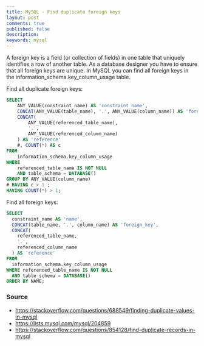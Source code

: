 ```yaml
---
title: MySQL - Find duplicate foreign keys
layout: post
comments: true
published: false
description: 
keywords: mysql
---
```


A foreign key is a field (or collection of fields) in one table that uniquely 
identifies a row of another table. As a database designer you have to ensure 
that all foreign keys are unique. In MySQL you can find all foreign keys in 
the information_schema.key_column_usage table.

Find all duplicate foreign keys:

```sql
SELECT 
    ANY_VALUE(constraint_name) AS 'constraint_name',
    CONCAT(ANY_VALUE(table_name), '.', ANY_VALUE(column_name)) AS 'foreign_key',
    CONCAT(
        ANY_VALUE(referenced_table_name),
        '.',
        ANY_VALUE(referenced_column_name)
    ) AS 'reference'
    #, COUNT(*) AS c
FROM
    information_schema.key_column_usage 
WHERE 
    referenced_table_name IS NOT NULL 
    AND table_schema = DATABASE()
GROUP BY ANY_VALUE(column_name)
# HAVING c > 1 ;
HAVING COUNT(*) > 1;
```

Find all foreign keys:

```sql
SELECT 
  constraint_name AS 'name',
  CONCAT(table_name, '.', column_name) AS 'foreign_key',
  CONCAT(
    referenced_table_name,
    '.',
    referenced_column_name
  ) AS 'reference' 
FROM
  information_schema.key_column_usage 
WHERE referenced_table_name IS NOT NULL 
  AND table_schema = DATABASE() 
ORDER BY NAME;

```

### Source

* <https://stackoverflow.com/questions/688549/finding-duplicate-values-in-mysql>
* <https://lists.mysql.com/mysql/204859>
* <https://stackoverflow.com/questions/854128/find-duplicate-records-in-mysql>
